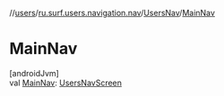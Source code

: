 //[users](../../../index.md)/[ru.surf.users.navigation.nav](../index.md)/[UsersNav](index.md)/[MainNav](-main-nav.md)

# MainNav

[androidJvm]\
val [MainNav](-main-nav.md): [UsersNavScreen](../../ru.surf.users.navigation.nav.impl/-users-nav-screen/index.md)

